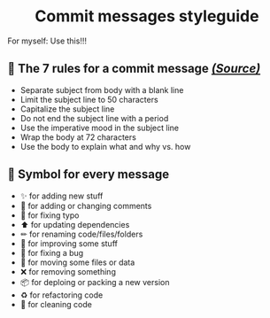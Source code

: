 <h1 align="center">
  Commit messages styleguide
</h1>

For myself: Use this!!!

## 🧨 The 7 rules for a commit message [_(Source)_](https://chris.beams.io/posts/git-commit)
* Separate subject from body with a blank line
* Limit the subject line to 50 characters
* Capitalize the subject line
* Do not end the subject line with a period
* Use the imperative mood in the subject line
* Wrap the body at 72 characters
* Use the body to explain what and why vs. how

## 💖 Symbol for every message
* ✨ for adding new stuff
* 💬 for adding or changing comments
* 📝 for fixing typo
* ⬆ for updating dependencies
* ✏ for renaming code/files/folders
* 💄 for improving some stuff
* 🐛 for fixing a bug
* 🚚 for moving some files or data
* ❌ for removing something
* 📦 for deploing or packing a new version
* ♻ for refactoring code
* 🧹 for cleaning code
